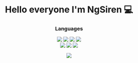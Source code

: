 <h1 align="center">Hello everyone I'm NgSiren 💻</h1>

<h3 align="center">Languages</h1>
<div align="center">
  <div>
    <img src="https://img.shields.io/badge/-HTML-090909?style=for-the-badge&logo=HTML5&logoColor=E34F26">
    <img src="https://img.shields.io/badge/-CSS-090909?style=for-the-badge&logo=css3&logoColor=1572B6">
    <img src="https://img.shields.io/badge/apple-090909?style=for-the-badge&logo=apple&logoColor=white">
     <img src="https://img.shields.io/badge/jquery-090909?style=for-the-badge&logo=jquery&logoColor=0F68AC">
  </div>
  <div>
    <img src="https://img.shields.io/badge/JavaScript-090909?style=for-the-badge&logo=javascript&logoColor=F7DF1E">
    <img src="https://img.shields.io/badge/React-090909?style=for-the-badge&logo=react&logoColor=61DAFB">
    <img src="https://img.shields.io/badge/TypeScript-090909?style=for-the-badge&logo=TypeScript&logoColor=61DAF">
  </div>
</p>


<p align="center">
  <img src="https://github-readme-stats.vercel.app/api?username=fasunareuu&theme=bear&show_icons=true&hide_border=true&count_private=true&locale=ru">
</p>

